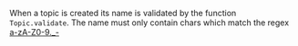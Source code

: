 
When a topic is created its name is validated by the function `Topic.validate`. The name must only contain chars which match the regex [a-zA-Z0-9._-](https://github.com/apache/kafka/blob/trunk/clients/src/main/java/org/apache/kafka/common/internals/Topic.java#L29)
